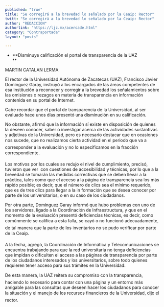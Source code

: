 ```yaml
---
published: "true"
title: "Se corregirá a la brevedad lo señalado por la Ceaip: Rector"
twitt: "Se corregirá a la brevedad lo señalado por la Ceaip: Rector"
author: "REDACCION"
authorlink: "https://ljz.mx/acercade.html"
category: "Contraportada"
layout: "posts"

---
```


*   **Disminuye calificación el portal de transparencia de la UAZ  
    **


  MARTIN CATALAN LERMA



  El rector de la Universidad Autónoma de Zacatecas (UAZ), Francisco Javier Domínguez Garay, instruyó a los encargados de las áreas competentes de esa institución a reconocer y corregir a la brevedad los señalamientos sobre las omisiones o rezagos en materia de transparencia en información contenida en su portal de Internet.



  Cabe recordar que el portal de transparencia de la Universidad, al ser evaluado hace unos días presentó una disminución en su calificación.



  No obstante, afirmó que la información sí existe en disposición de quienes la deseen conocer, saber o investigar acerca de las actividades sustantivas y adjetivas de la Universidad, pero es necesario destacar que en ocasiones nos sucede, que no realizamos cierta actividad en el periodo que va a corresponder a la evaluación y no lo especificamos en la fracción correspondiente.



  Los motivos por los cuales se redujo el nivel de cumplimiento, precisó, tuvieron que ver  con cuestiones de accesibilidad y técnicas, por lo que a la brevedad se tomarán las medidas correctivas que se deben llevar a la práctica, tales como que el acceso a la página de transparencia sea los más rápido posible; es decir, que el número de clics sea el mínimo requerido, que es de tres clics para llegar a la in formación que se desea conocer por parte de los universitarios, o en su caso de los ciudadanos.



  Por otra parte, Domínguez Garay informó que hubo problemas con uno de los servidores, ligado a la Coordinación de Infraestructura, y que en el momento de la evaluación presentó deficiencias técnicas, es decir, como comúnmente se califica a esta falla, se cayó o no funcionó adecuadamente, de tal manera que la parte de los inventarios no se pudo verificar por parte de la Ceaip.



  A la fecha, agregó, la Coordinación de Informática y Telecomunicaciones se encuentra trabajando para que la red universitaria no tenga deficiencias que impidan o dificulten el acceso a las páginas de transparencia por parte de los ciudadanos interesados y los universitarios, sobre todo quienes requieren tener acceso para sus trámites en la Universidad.



  De esta manera, la UAZ reitera su compromiso con la transparencia, haciendo lo necesario para contar con una página y un entorno más amigable para las consultas que deseen hacer los ciudadanos para conocer la situación y el manejo de los recursos financieros de la Universidad, dijo el rector.

